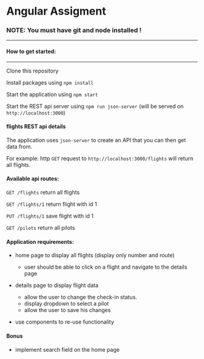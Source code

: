 # Angular Assigment


### NOTE: You must have git and node installed !
---------

#### How to get started:
----
Clone this repository

Install packages using `npm install`

Start the application using `npm start`

Start the REST api server using `npm run json-server` (will be served on `http://localhost:3000`)


#### flights REST api details

The application uses `json-server` to create an API that you can then get data from.

For example: http `GET` request to `http://localhost:3000/flights` will return all flights.


#### Available api routes:

`GET /flights` return all flights
  
`GET /flights/1` return flight with id 1
  
`PUT /flights/1` save flight with id 1
  
`GET /pilots` return all pilots


#### Application requirements:

* home page to display all flights (display only number and route)
  - user should be able to click on a flight and navigate to the details page

* details page to display flight data
  - allow the user to change the check-in status.
  - display dropdown to select a pilot
  - allow the user to save his changes

* use components to re-use functionality


#### Bonus

* implement search field on the home page
